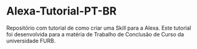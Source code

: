 # Alexa-Tutorial-PT-BR
Repositório com tutorial de como criar uma Skill para a Alexa. Este tutorial foi desenvolvida para a matéria de Trabalho de Conclusão de Curso da universidade FURB.

